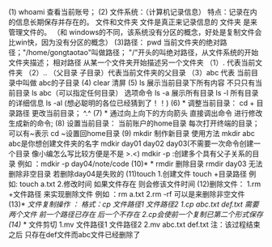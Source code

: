 
(1) whoami 查看当前账号；
(2) 文件系统：（计算机记录信息） 
      特点：记录在内的信息长期保存并存在的。
      文件和文件夹 文件是真正来记录信息的 文件夹 是来管理文件的。
（和 windows的不同，该系统没有分区的概念，好处是复制文件会比win快，因为没有分区的概念）
(3)路径：
    pwd 当前文件夹的绝对路径；"/home/gongtaotao"叫做路径；
    "/"开头的叫绝对路径，从文件系统的开始文件夹描述；
    相对路径 从某一个文件夹开始描述另一个文件夹
     （1）.   代表当前文件夹
     （2）..  （父目录 子目录）代表当前文件夹的父目录
     （3）abc  代表 当前目录中叫做 abc的子目录
(4) clear 清屏
(5) ls 展示当前目录下所有内容 
	 不只只有当前目录 ls abc（可以指定任何目录）
    选项命令
	ls -a 展示所有目录
	ls -l 所有目录的详细信息
	ls -al (想必聪明的各位已经猜到了！！)
(6) * 调整当前目录：
    cd + 目录路径 更改当前目录； ^.^
(7) * 通过向上向下的方向箭头 直接调出命令 进行修改生成新的命令;
(8) 设置当前目录：
    当前账户的home目录 每次打开终端的目录；可以有~表示 cd ~设置回home目录
(9) mkdir 制作新目录 
    使用方法  mkdir abc abc是你想创建文件夹的名字
    mdkir day01 day02 day03(不需要一次命令创建一个目录 像小编怎么写比较方便是不是 >.<)
    mdkir -p :创建多个具有父子关系的目录
	例如 ：mdkir -p day04/note/code
(10)* * rmdir 删除目录 
    rmdir day03 无法删除非空目录 若删除day04是失败的
(11)touch 
    1.创建文件  touch +目录路径 例如: touch a.txt 
    2.修改时间  如果文件存在 则会修该文件时间
(12)删除文件：
    1.rm +文件路径 来实现删除文件  例如 ：rm a.txt 
    2.rm -rf 可以是来删除非空文件
(13)* *文件复制操作 ：
    格式：cp 文件路径1 文件路径2 
    1.cp abc.txt def.txt 需要两个文件 前一个路径已存在 后一个不存在 
    2.cp会使前一个复制已第二个形式保存
(14)* * 文件剪切
    1.mv 文件路径1 文件路径2 
    2.mv abc.txt def.txt
	注：该过程结束之后 只存在def文件而abc文件已经删除了

